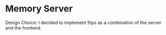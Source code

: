 # Memory Server

Design Choice: I decided to implement flips as a combination of the server and the frontend.
